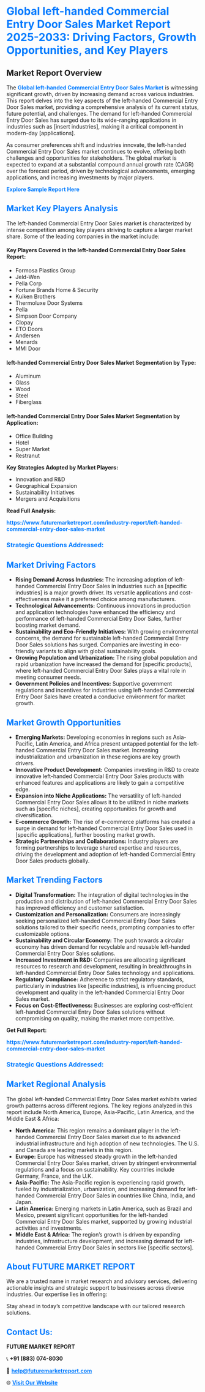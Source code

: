 <h1 style="color: #007BFF;">Global left-handed Commercial Entry Door Sales Market Report 2025-2033: Driving Factors, Growth Opportunities, and Key Players</h1>

<section id="overview">
<h2>Market Report Overview</h2>
<p>The <a href="https://www.futuremarketreport.com/industry-report/left-handed-commercial-entry-door-sales-market" style="color: #007BFF; text-decoration: none;"><strong>Global left-handed Commercial Entry Door Sales Market</strong></a> is witnessing significant growth, driven by increasing demand across various industries. This report delves into the key aspects of the left-handed Commercial Entry Door Sales market, providing a comprehensive analysis of its current status, future potential, and challenges. The demand for left-handed Commercial Entry Door Sales has surged due to its wide-ranging applications in industries such as [insert industries], making it a critical component in modern-day [applications].</p>
<p>As consumer preferences shift and industries innovate, the left-handed Commercial Entry Door Sales market continues to evolve, offering both challenges and opportunities for stakeholders. The global market is expected to expand at a substantial compound annual growth rate (CAGR) over the forecast period, driven by technological advancements, emerging applications, and increasing investments by major players.</p>
</section>

<section id="overview">
<p><a href="https://www.futuremarketreport.com/request-sample/reportId=109223" style="color: #007BFF; text-decoration: none;"><strong>Explore Sample Report Here</strong></a></p>
</section>

<section id="key-players">
<h2 style="color: #007BFF;">Market Key Players Analysis</h2>
<p>The left-handed Commercial Entry Door Sales market is characterized by intense competition among key players striving to capture a larger market share. Some of the leading companies in the market include:</p>
<h4>Key Players Covered in the left-handed Commercial Entry Door Sales Report:</h4>
<ul><li>Formosa Plastics Group</li><li>Jeld-Wen</li><li>Pella Corp</li><li>Fortune Brands Home &amp; Security</li><li>Kuiken Brothers</li><li>Thermoluxe Door Systems</li><li>Pella</li><li>Simpson Door Company</li><li>Clopay</li><li>ETO Doors</li><li>Andersen</li><li>Menards</li><li>MMI Door</li></ul>
<h4>left-handed Commercial Entry Door Sales Market Segmentation by Type:</h4>
<ul><li>Aluminum</li><li>Glass</li><li>Wood</li><li>Steel</li><li>Fiberglass</li></ul>

<h4>left-handed Commercial Entry Door Sales Market Segmentation by Application:</h4>
<ul><li>Office Building</li><li>Hotel</li><li>Super Market</li><li>Restranut</li></ul>
<p><strong>Key Strategies Adopted by Market Players:</strong></p>
<ul>
<li>Innovation and R&D</li>
<li>Geographical Expansion</li>
<li>Sustainability Initiatives</li>
<li>Mergers and Acquisitions</li>
</ul>
</section>

<section>
<p><strong>Read Full Analysis: </strong></p><a href="https://www.futuremarketreport.com/industry-report/left-handed-commercial-entry-door-sales-market" style="color: #007BFF; text-decoration: none;"><strong>https://www.futuremarketreport.com/industry-report/left-handed-commercial-entry-door-sales-market</strong></a>
<h3 style="color: #007BFF;">Strategic Questions Addressed:</h3>
</section>

<section id="driving-factors">
<h2 style="color: #007BFF;">Market Driving Factors</h2>
<ul>
<li><strong>Rising Demand Across Industries:</strong> The increasing adoption of left-handed Commercial Entry Door Sales in industries such as [specific industries] is a major growth driver. Its versatile applications and cost-effectiveness make it a preferred choice among manufacturers.</li>
<li><strong>Technological Advancements:</strong> Continuous innovations in production and application technologies have enhanced the efficiency and performance of left-handed Commercial Entry Door Sales, further boosting market demand.</li>
<li><strong>Sustainability and Eco-Friendly Initiatives:</strong> With growing environmental concerns, the demand for sustainable left-handed Commercial Entry Door Sales solutions has surged. Companies are investing in eco-friendly variants to align with global sustainability goals.</li>
<li><strong>Growing Population and Urbanization:</strong> The rising global population and rapid urbanization have increased the demand for [specific products], where left-handed Commercial Entry Door Sales plays a vital role in meeting consumer needs.</li>
<li><strong>Government Policies and Incentives:</strong> Supportive government regulations and incentives for industries using left-handed Commercial Entry Door Sales have created a conducive environment for market growth.</li>
</ul>
</section>

<section id="growth-opportunities">
<h2 style="color: #007BFF;">Market Growth Opportunities</h2>
<ul>
<li><strong>Emerging Markets:</strong> Developing economies in regions such as Asia-Pacific, Latin America, and Africa present untapped potential for the left-handed Commercial Entry Door Sales market. Increasing industrialization and urbanization in these regions are key growth drivers.</li>
<li><strong>Innovative Product Development:</strong> Companies investing in R&D to create innovative left-handed Commercial Entry Door Sales products with enhanced features and applications are likely to gain a competitive edge.</li>
<li><strong>Expansion into Niche Applications:</strong> The versatility of left-handed Commercial Entry Door Sales allows it to be utilized in niche markets such as [specific niches], creating opportunities for growth and diversification.</li>
<li><strong>E-commerce Growth:</strong> The rise of e-commerce platforms has created a surge in demand for left-handed Commercial Entry Door Sales used in [specific applications], further boosting market growth.</li>
<li><strong>Strategic Partnerships and Collaborations:</strong> Industry players are forming partnerships to leverage shared expertise and resources, driving the development and adoption of left-handed Commercial Entry Door Sales products globally.</li>
</ul>
</section>

<section id="trending-factors">
<h2 style="color: #007BFF;">Market Trending Factors</h2>
<ul>
<li><strong>Digital Transformation:</strong> The integration of digital technologies in the production and distribution of left-handed Commercial Entry Door Sales has improved efficiency and customer satisfaction.</li>
<li><strong>Customization and Personalization:</strong> Consumers are increasingly seeking personalized left-handed Commercial Entry Door Sales solutions tailored to their specific needs, prompting companies to offer customizable options.</li>
<li><strong>Sustainability and Circular Economy:</strong> The push towards a circular economy has driven demand for recyclable and reusable left-handed Commercial Entry Door Sales solutions.</li>
<li><strong>Increased Investment in R&D:</strong> Companies are allocating significant resources to research and development, resulting in breakthroughs in left-handed Commercial Entry Door Sales technology and applications.</li>
<li><strong>Regulatory Compliance:</strong> Adherence to strict regulatory standards, particularly in industries like [specific industries], is influencing product development and quality in the left-handed Commercial Entry Door Sales market.</li>
<li><strong>Focus on Cost-Effectiveness:</strong> Businesses are exploring cost-efficient left-handed Commercial Entry Door Sales solutions without compromising on quality, making the market more competitive.</li>
</ul>
</section>

<section>
<p><strong>Get Full Report: </strong></p><a href="https://www.futuremarketreport.com/industry-report/left-handed-commercial-entry-door-sales-market" style="color: #007BFF; text-decoration: none;"><strong>https://www.futuremarketreport.com/industry-report/left-handed-commercial-entry-door-sales-market</strong></a>
<h3 style="color: #007BFF;">Strategic Questions Addressed:</h3>
</section>


<section id="regional-analysis">
<h2 style="color: #007BFF;">Market Regional Analysis</h2>
<p>The global left-handed Commercial Entry Door Sales market exhibits varied growth patterns across different regions. The key regions analyzed in this report include North America, Europe, Asia-Pacific, Latin America, and the Middle East & Africa:</p>
<ul>
<li><strong>North America:</strong> This region remains a dominant player in the left-handed Commercial Entry Door Sales market due to its advanced industrial infrastructure and high adoption of new technologies. The U.S. and Canada are leading markets in this region.</li>
<li><strong>Europe:</strong> Europe has witnessed steady growth in the left-handed Commercial Entry Door Sales market, driven by stringent environmental regulations and a focus on sustainability. Key countries include Germany, France, and the U.K.</li>
<li><strong>Asia-Pacific:</strong> The Asia-Pacific region is experiencing rapid growth, fueled by industrialization, urbanization, and increasing demand for left-handed Commercial Entry Door Sales in countries like China, India, and Japan.</li>
<li><strong>Latin America:</strong> Emerging markets in Latin America, such as Brazil and Mexico, present significant opportunities for the left-handed Commercial Entry Door Sales market, supported by growing industrial activities and investments.</li>
<li><strong>Middle East & Africa:</strong> The region’s growth is driven by expanding industries, infrastructure development, and increasing demand for left-handed Commercial Entry Door Sales in sectors like [specific sectors].</li>
</ul>
</section>

<footer>
<h2 style="color: #007BFF;">About FUTURE MARKET REPORT</h2>
<p>We are a trusted name in market research and advisory services, delivering actionable insights and strategic support to businesses across diverse industries. Our expertise lies in offering:</p>

<p>Stay ahead in today’s competitive landscape with our tailored research solutions.</p>

<h2 style="color: #007BFF;">Contact Us:</h2>
<p><strong>FUTURE MARKET REPORT</strong></p>
<p>📞 <strong>+91 (883) 074-8030</strong></p>
<p>📧 <strong><a href="mailto:help@futuremarketreport.com" style="color: #007BFF;">help@futuremarketreport.com</a></strong></p>
<p>🌐 <strong><a href="https://www.futuremarketreport.com/" style="color: #007BFF;">Visit Our Website</a></strong></p>
</footer>